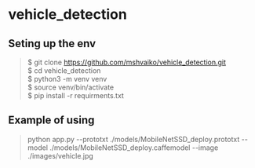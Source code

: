 # vehicle_detection

## Seting up the env
> \$ git clone https://github.com/mshvaiko/vehicle_detection.git <br>
> \$ cd vehicle_detection <br>
> \$ python3 -m venv venv <br>
> \$ source venv/bin/activate <br>
> \$ pip install -r requirments.txt <br>

## Example of using
> python app.py --prototxt ./models/MobileNetSSD_deploy.prototxt --model ./models/MobileNetSSD_deploy.caffemodel --image ./images/vehicle.jpg 

